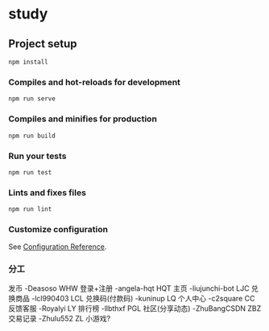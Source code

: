 # study

## Project setup
```
npm install
```

### Compiles and hot-reloads for development
```
npm run serve
```

### Compiles and minifies for production
```
npm run build
```

### Run your tests
```
npm run test
```

### Lints and fixes files
```
npm run lint
```

### Customize configuration
See [Configuration Reference](https://cli.vuejs.org/config/).

### 分工
发币 -Deasoso WHW
登录+注册 -angela-hqt HQT
主页 -liujunchi-bot LJC
兑换商品 -lcl990403 LCL
兑换码(付款码) -kuninup LQ
个人中心 -c2square CC
反馈客服 -Royalyi LY
排行榜 -llbthxf PGL
社区(分享动态) -ZhuBangCSDN ZBZ
交易记录 -Zhulu552 ZL
小游戏?